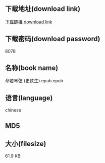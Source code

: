 ## 下载地址(download link)
[下载链接 download link](https://voluble-croquembouche-d321dc.netlify.app/?s=%E5%91%BD%E8%8B%A5%E7%90%B4%E5%BC%A6+%28%E5%8F%B2%E9%93%81%E7%94%9F%29.epub)

## 下载密码(download password)
8078

## 名称(book name)
命若琴弦 (史铁生).epub.epub

## 语言(language)
chinese

## MD5


## 大小(filesize)
61.9 KB
